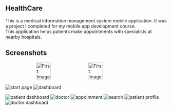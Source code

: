 ## HealthCare
This is a medical information management system mobile application. It was a project I completed for my mobile app development course. This application helps patients make appointments with specialists at nearby hospitals.

## Screenshots

<div style="display: flex; justify-content: center;">
    <img src="https://i.ibb.co/VJFxS5x/start-page.jpg" alt="First Image" style="width: 30%; margin-right: 2%;">
    <img src="https://i.ibb.co/xGCpzMY/dashboard.jpg" alt="First Image" style="width: 30%;">
</div>



![start page](https://i.ibb.co/VJFxS5x/start-page.jpg)
![dashboard](https://i.ibb.co/xGCpzMY/dashboard.jpg)



![patient dashboard](https://ibb.co/XD8stzc)
![doctor](https://ibb.co/0Cy1ykb)
![appointment](https://ibb.co/YD1RLbH)
![search](https://ibb.co/WpsCSYN)
![patient profile](https://ibb.co/Ssb6JNf)
![doctor dashboard](https://ibb.co/829L4fq)
